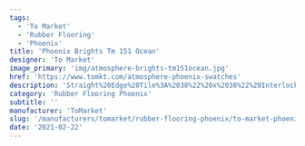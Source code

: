 ```yaml
---
tags:
  - 'To Market'
  - 'Rubber Flooring'
  - 'Phoenix'
title: 'Phoenix Brights Tm 151 Ocean'
designer: 'To Market'
image_primary: 'img/atmosphere-brights-tm151ocean.jpg'
href: 'https://www.tomkt.com/atmosphere-phoenix-swatches'
description: 'Straight%20Edge%20Tile%3A%2038%22%20x%2038%22%20Interlocking%20Tile%3A%2037%22%20x%2037%22'
category: 'Rubber Flooring Phoenix'
subtitle: ''
manufacturer: 'ToMarket'
slug: '/manufacturers/tomarket/rubber-flooring-phoenix/to-market-phoenix-brights-tm-151-ocean'
date: '2021-02-22'
---
```

